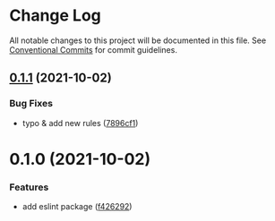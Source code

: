 # Change Log

All notable changes to this project will be documented in this file.
See [Conventional Commits](https://conventionalcommits.org) for commit guidelines.

## [0.1.1](https://github.com/PaleBluDot/lint-config/compare/@palebludot/eslint-config@0.1.0...@palebludot/eslint-config@0.1.1) (2021-10-02)


### Bug Fixes

* typo & add new rules ([7896cf1](https://github.com/PaleBluDot/lint-config/commit/7896cf1e7add126a758fc83523830c202791bca6))





# 0.1.0 (2021-10-02)


### Features

* add eslint package ([f426292](https://github.com/PaleBluDot/lint-config/commit/f4262921fb6c8c9355307c1a0c26830cf46abc01))
